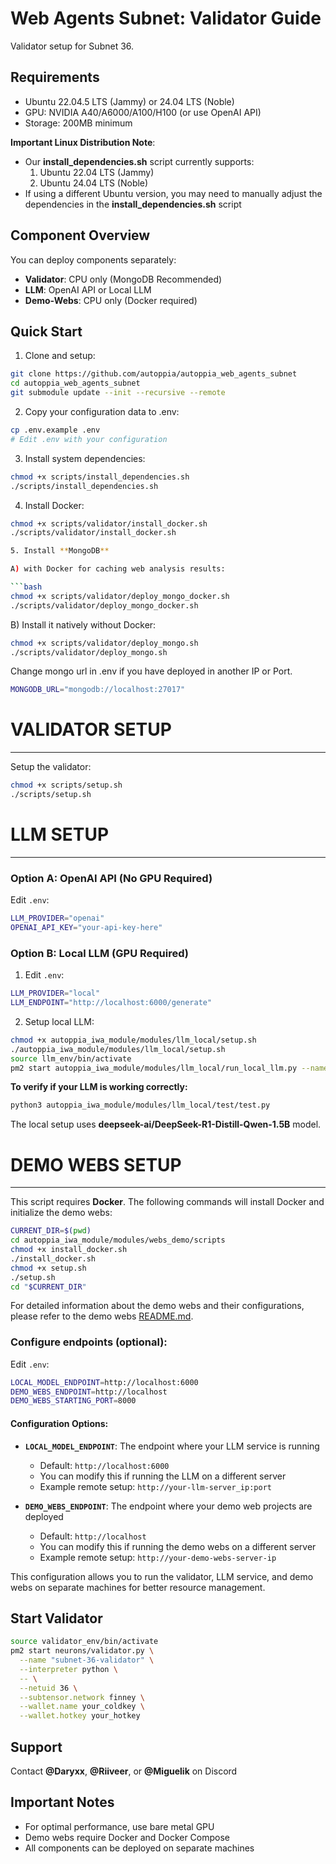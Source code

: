 # Web Agents Subnet: Validator Guide

Validator setup for Subnet 36.

## Requirements

- Ubuntu 22.04.5 LTS (Jammy) or 24.04 LTS (Noble)
- GPU: NVIDIA A40/A6000/A100/H100 (or use OpenAI API)
- Storage: 200MB minimum

**Important Linux Distribution Note**:

- Our **install_dependencies.sh** script currently supports:
  1. Ubuntu 22.04 LTS (Jammy)
  2. Ubuntu 24.04 LTS (Noble)
- If using a different Ubuntu version, you may need to manually adjust the dependencies in the **install_dependencies.sh** script

## Component Overview

You can deploy components separately:

- **Validator**: CPU only (MongoDB Recommended)
- **LLM**: OpenAI API or Local LLM
- **Demo-Webs**: CPU only (Docker required)

## Quick Start

1. Clone and setup:

```bash
git clone https://github.com/autoppia/autoppia_web_agents_subnet
cd autoppia_web_agents_subnet
git submodule update --init --recursive --remote
```

2. Copy your configuration data to .env:

```bash
cp .env.example .env
# Edit .env with your configuration
```

3. Install system dependencies:

```bash
chmod +x scripts/install_dependencies.sh
./scripts/install_dependencies.sh
```

4. Install Docker:

```bash
chmod +x scripts/validator/install_docker.sh
./scripts/validator/install_docker.sh

5. Install **MongoDB** 

A) with Docker for caching web analysis results:

```bash
chmod +x scripts/validator/deploy_mongo_docker.sh
./scripts/validator/deploy_mongo_docker.sh
```

B) Install it natively without Docker:

```bash
chmod +x scripts/validator/deploy_mongo.sh
./scripts/validator/deploy_mongo.sh
```

Change mongo url in .env if you have deployed in another IP or Port.

```bash
MONGODB_URL="mongodb://localhost:27017"
```

# VALIDATOR SETUP

---

Setup the validator:

```bash
chmod +x scripts/setup.sh
./scripts/setup.sh
```

# LLM SETUP

---

### Option A: OpenAI API (No GPU Required)

Edit `.env`:

```bash
LLM_PROVIDER="openai"
OPENAI_API_KEY="your-api-key-here"
```

### Option B: Local LLM (GPU Required)

1. Edit `.env`:

```bash
LLM_PROVIDER="local"
LLM_ENDPOINT="http://localhost:6000/generate"
```

2. Setup local LLM:

```bash
chmod +x autoppia_iwa_module/modules/llm_local/setup.sh
./autoppia_iwa_module/modules/llm_local/setup.sh
source llm_env/bin/activate
pm2 start autoppia_iwa_module/modules/llm_local/run_local_llm.py --name llm_local -- --port 6000
```

**To verify if your LLM is working correctly:**

```bash
python3 autoppia_iwa_module/modules/llm_local/test/test.py
```

The local setup uses **deepseek-ai/DeepSeek-R1-Distill-Qwen-1.5B** model.

# DEMO WEBS SETUP

---

This script requires **Docker**. The following commands will install Docker and initialize the demo webs:

```bash
CURRENT_DIR=$(pwd)
cd autoppia_iwa_module/modules/webs_demo/scripts
chmod +x install_docker.sh
./install_docker.sh
chmod +x setup.sh
./setup.sh
cd "$CURRENT_DIR"
```

For detailed information about the demo webs and their configurations, please refer to the demo webs [README.md](./autoppia_iwa_module/modules/webs_demo/README.md).

### Configure endpoints (optional):

Edit `.env`:

```bash
LOCAL_MODEL_ENDPOINT=http://localhost:6000
DEMO_WEBS_ENDPOINT=http://localhost
DEMO_WEBS_STARTING_PORT=8000
```

#### Configuration Options:

- **`LOCAL_MODEL_ENDPOINT`**: The endpoint where your LLM service is running

  - Default: `http://localhost:6000`
  - You can modify this if running the LLM on a different server
  - Example remote setup: `http://your-llm-server_ip:port`

- **`DEMO_WEBS_ENDPOINT`**: The endpoint where your demo web projects are deployed
  - Default: `http://localhost`
  - You can modify this if running the demo webs on a different server
  - Example remote setup: `http://your-demo-webs-server-ip`

This configuration allows you to run the validator, LLM service, and demo webs on separate machines for better resource management.

## Start Validator

```bash
source validator_env/bin/activate
pm2 start neurons/validator.py \
  --name "subnet-36-validator" \
  --interpreter python \
  -- \
  --netuid 36 \
  --subtensor.network finney \
  --wallet.name your_coldkey \
  --wallet.hotkey your_hotkey
```


## Support

Contact **@Daryxx**, **@Riiveer**, or **@Miguelik** on Discord

## Important Notes

- For optimal performance, use bare metal GPU
- Demo webs require Docker and Docker Compose
- All components can be deployed on separate machines
